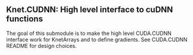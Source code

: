 ## Knet.CUDNN: High level interface to cuDNN functions

The goal of this submodule is to make the high level CUDA.CUDNN interface work for
KnetArrays and to define gradients. See CUDA.CUDNN README for design choices.
